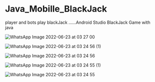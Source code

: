 # Java_Mobille_BlackJack
player and bots play blackJack ......Android Studio
BlackJack Game  with java 

![WhatsApp Image 2022-06-23 at 03 27 00](https://user-images.githubusercontent.com/90522945/175182308-e6edb75f-4958-433b-a092-44da9fe3ef01.jpeg)


![WhatsApp Image 2022-06-23 at 03 24 56 (1)](https://user-images.githubusercontent.com/90522945/175182323-51cf3756-e0bf-4d1c-bbf3-2e797a311817.jpeg)


![WhatsApp Image 2022-06-23 at 03 24 56](https://user-images.githubusercontent.com/90522945/175182334-aa63a41e-2208-4683-bbe4-1f28f84d060e.jpeg)


![WhatsApp Image 2022-06-23 at 03 24 55 (1)](https://user-images.githubusercontent.com/90522945/175182357-2c14c439-1aab-4db4-a737-b80f5b88db4f.jpeg)



![WhatsApp Image 2022-06-23 at 03 24 55](https://user-images.githubusercontent.com/90522945/175182364-72517054-53b5-4bd2-93a5-03c270dacdc0.jpeg)
